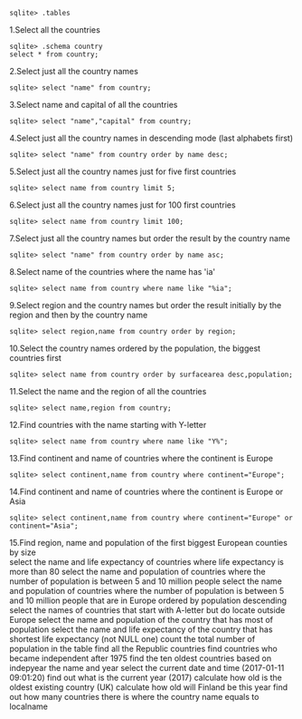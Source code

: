 ```
sqlite> .tables
```
1.Select all the countries
```
sqlite> .schema country
select * from country;
```
2.Select just all the country names
```
sqlite> select "name" from country;
```
3.Select name and capital of all the countries
```
sqlite> select "name","capital" from country;
```
4.Select just all the country names in descending mode (last alphabets first)
```
sqlite> select "name" from country order by name desc;
```
5.Select just all the country names just for five first countries
```
sqlite> select name from country limit 5;
```
6.Select just all the country names just for 100 first countries
```
sqlite> select name from country limit 100;
```
7.Select just all the country names but order the result by the country name
```
sqlite> select "name" from country order by name asc;
```
8.Select name of the countries where the name has 'ia'
```
sqlite> select name from country where name like "%ia";
```
9.Select region and the country names but order the result initially by the region and then by the country name
```
sqlite> select region,name from country order by region;
```
10.Select the country names ordered by the population, the biggest countries first
```
sqlite> select name from country order by surfacearea desc,population;
```
11.Select the name and the region of all the countries
```
sqlite> select name,region from country;
```
12.Find countries with the name starting with Y-letter
```
sqlite> select name from country where name like "Y%";
```
13.Find continent and name of countries where the continent is Europe
```
sqlite> select continent,name from country where continent="Europe";
```
14.Find continent and name of countries  where the continent is Europe or Asia
```
sqlite> select continent,name from country where continent="Europe" or continent="Asia";
```
15.Find region, name and population of the first biggest European counties by size	
select the name and life expectancy of countries where life expectancy is more than 80
select the name and population of countries where the number of population is between 5 and 10 million people
select the name and population of countries where the number of population is between 5 and 10 million people that are in Europe ordered by population descending
select the names of countries that start with A-letter but do locate outside Europe
select the name and population of the country that has most of population
select the name and life expectancy of the country that has shortest life expectancy (not NULL one)
count the total number of population in the table
find all the Republic countries
find countries who became independent after 1975
find the ten oldest countries based on indepyear the name and year
select the current date and time (2017-01-11 09:01:20)
find out what is the current year (2017)
calculate how old is the oldest existing country (UK)
calculate how old will Finland be this year
find out how many countries there is where the country name equals to localname